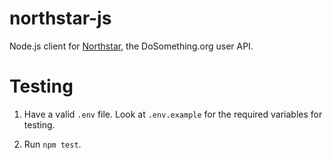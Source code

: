 # northstar-js
Node.js client for [Northstar](https://github.com/dosomething/northstar), the DoSomething.org user API.

# Testing
1. Have a valid `.env` file. Look at `.env.example` for the required variables for testing.

2. Run `npm test`.
